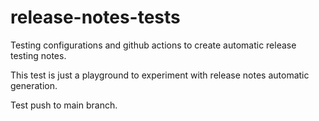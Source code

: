 # release-notes-tests
Testing configurations and github actions to create automatic release testing notes.

This test is just a playground to experiment with release notes automatic generation.

Test push to main branch.
